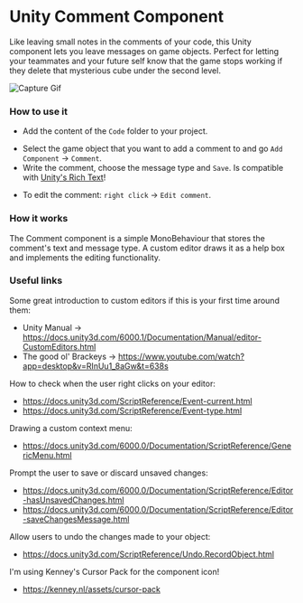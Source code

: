 
# Unity Comment Component

Like leaving small notes in the comments of your code, this Unity component lets you leave messages on game objects. Perfect for letting your teammates and your future self know that the game stops working if they delete that mysterious cube under the second level.

![Capture Gif](./GithubResources/CapturaGif.gif)


### How to use it

* Add the content of the `Code` folder to your project.
-  Select the game object that you want to add a comment to and go `Add Component` → `Comment`.
- Write the comment, choose the message type and `Save`. Is compatible with [Unity's Rich Text](https://docs.unity3d.com/Packages/com.unity.ugui@1.0/manual/StyledText.html)!
*  To edit the comment: `right click` → `Edit comment`.


### How it works

The Comment component is a simple MonoBehaviour that stores the comment's text and message type. A custom editor draws it as a help box and implements the editing functionality.


### Useful links

Some great introduction to custom editors if this is your first time around them:
- Unity Manual → https://docs.unity3d.com/6000.1/Documentation/Manual/editor-CustomEditors.html
- The good ol' Brackeys → https://www.youtube.com/watch?app=desktop&v=RInUu1_8aGw&t=638s

How to check when the user right clicks on your editor:
- https://docs.unity3d.com/ScriptReference/Event-current.html
- https://docs.unity3d.com/ScriptReference/Event-type.html

Drawing a custom context menu:
- https://docs.unity3d.com/6000.0/Documentation/ScriptReference/GenericMenu.html

Prompt the user to save or discard unsaved changes:
- https://docs.unity3d.com/6000.0/Documentation/ScriptReference/Editor-hasUnsavedChanges.html
- https://docs.unity3d.com/6000.0/Documentation/ScriptReference/Editor-saveChangesMessage.html

Allow users to undo the changes made to your object:
- https://docs.unity3d.com/ScriptReference/Undo.RecordObject.html

I'm using Kenney's Cursor Pack for the component icon!
- https://kenney.nl/assets/cursor-pack